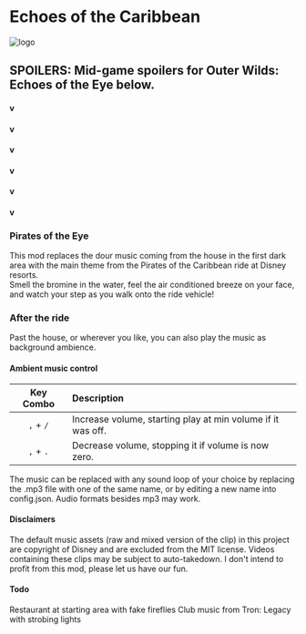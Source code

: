 # Echoes of the Caribbean

![logo](https://user-images.githubusercontent.com/94204968/143300453-17e5c7e1-e745-4260-b24b-0da57489b601.png)

## SPOILERS: Mid-game spoilers for Outer Wilds: Echoes of the Eye below.  

#### v  

#### v  

#### v  

#### v  

#### v  

#### v  

### Pirates of the Eye

This mod replaces the dour music coming from the house in the first dark area with the main theme from the Pirates of the Caribbean ride at Disney resorts.  
Smell the bromine in the water, feel the air conditioned breeze on your face, and watch your step as you walk onto the ride vehicle!

### After the ride

Past the house, or wherever you like, you can also play the music as background ambience.

#### Ambient music control
| Key Combo | Description |
|:---------:|:------------|
`,` + `/` | Increase volume, starting play at min volume if it was off.
`,` + `.` | Decrease volume, stopping it if volume is now zero.

The music can be replaced with any sound loop of your choice by replacing the .mp3 file with one of the same name, or by editing a new name into config.json. Audio formats besides mp3 may work.

#### Disclaimers

The default music assets (raw and mixed version of the clip) in this project are copyright of Disney and are excluded from the MIT license. Videos containing these clips may be subject to auto-takedown. I don't intend to profit from this mod, please let us have our fun.

#### Todo
Restaurant at starting area with fake fireflies
Club music from Tron: Legacy with strobing lights
